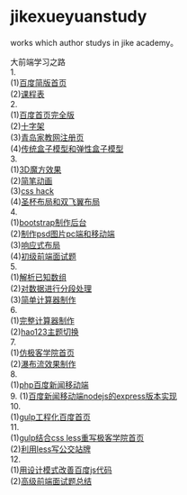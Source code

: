 # jikexueyuanstudy
works which author studys in jike academy。<br/>

大前端学习之路<br/>
1.<br/>
(1)<a href="">百度简版首页</a><br/>
(2)<a href="">课程表</a><br/>
2.<br/>
(1)<a href="">百度首页完全版</a><br/>
(2)<a href="">十字架</a><br/>
(3)<a href="">青岛家教网注册页</a><br/>
(4)<a href="">传统盒子模型和弹性盒子模型</a><br/>
3.<br/>
(1)<a href="" >3D魔方效果</a><br/>
(2)<a href="">简笔动画</a><br/>
(3)<a href="">css hack</a><br/>
(4)<a href="">圣杯布局和双飞翼布局</a><br/>
4.<br/>
(1)<a href="">bootstrap制作后台</a><br/>
(2)<a href="">制作psd图片pc端和移动端</a><br/>
(3)<a href="">响应式布局</a><br/>
(4)<a href="">初级前端面试题</a><br/>
5.<br/>
(1)<a href="">解析已知数组</a><br/>
(2)<a href="">对数据进行分段处理</a><br/>
(3)<a href="">简单计算器制作</a><br/>
6.<br/>
(1)<a href="">完整计算器制作</a><br/>
(2)<a href="">hao123主题切换</a><br/>
7.<br/>
(1)<a href="">仿极客学院首页</a><br/>
(2)<a href="">瀑布流效果制作</a><br/>
8.<br/>
(1)<a href="">php百度新闻移动端</a><br/>
9.
(1)<a href="">百度新闻移动端nodejs的express版本实现</a><br/>
10.<br/>
(1)<a href="">gulp工程化百度首页</a><br/>
11.<br/>
(1)<a href="">gulp结合css less重写极客学院首页</a><br/>
(2)<a href="">利用less写公交站牌</a><br/>
12.<br/>
(1)<a href="">用设计模式改善百度js代码</a><br/>
(2)<a href="">高级前端面试题总结</a><br/>
